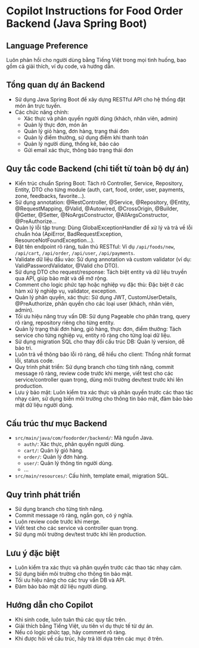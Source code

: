 # Copilot Instructions for Food Order Backend (Java Spring Boot)

## Language Preference

Luôn phản hồi cho người dùng bằng Tiếng Việt trong mọi tình huống, bao gồm cả giải thích, ví dụ code, và hướng dẫn.

## Tổng quan dự án Backend

- Sử dụng Java Spring Boot để xây dựng RESTful API cho hệ thống đặt món ăn trực tuyến.
- Các chức năng chính:
  - Xác thực và phân quyền người dùng (khách, nhân viên, admin)
  - Quản lý thực đơn, món ăn
  - Quản lý giỏ hàng, đơn hàng, trạng thái đơn
  - Quản lý điểm thưởng, sử dụng điểm khi thanh toán
  - Quản lý người dùng, thống kê, báo cáo
  - Gửi email xác thực, thông báo trạng thái đơn

## Quy tắc code Backend (chi tiết từ toàn bộ dự án)

- Kiến trúc chuẩn Spring Boot: Tách rõ Controller, Service, Repository, Entity, DTO cho từng module (auth, cart, food, order, user, payments, zone, feedbacks, favorite...).
- Sử dụng annotation: @RestController, @Service, @Repository, @Entity, @RequestMapping, @Valid, @Autowired, @CrossOrigin, @Builder, @Getter, @Setter, @NoArgsConstructor, @AllArgsConstructor, @PreAuthorize...
- Quản lý lỗi tập trung: Dùng GlobalExceptionHandler để xử lý và trả về lỗi chuẩn hóa (ApiError, BadRequestException, ResourceNotFoundException...).
- Đặt tên endpoint rõ ràng, tuân thủ RESTful: Ví dụ `/api/foods/new`, `/api/cart`, `/api/order`, `/api/user`, `/api/payments`.
- Validate dữ liệu đầu vào: Sử dụng annotation và custom validator (ví dụ: ValidPasswordValidator, @Valid cho DTO).
- Sử dụng DTO cho request/response: Tách biệt entity và dữ liệu truyền qua API, giúp bảo mật và dễ mở rộng.
- Comment cho logic phức tạp hoặc nghiệp vụ đặc thù: Đặc biệt ở các hàm xử lý nghiệp vụ, validator, exception.
- Quản lý phân quyền, xác thực: Sử dụng JWT, CustomUserDetails, @PreAuthorize, phân quyền cho các loại user (khách, nhân viên, admin).
- Tối ưu hiệu năng truy vấn DB: Sử dụng Pageable cho phân trang, query rõ ràng, repository riêng cho từng entity.
- Quản lý trạng thái đơn hàng, giỏ hàng, thực đơn, điểm thưởng: Tách service cho từng nghiệp vụ, entity rõ ràng cho từng loại dữ liệu.
- Sử dụng migration SQL cho thay đổi cấu trúc DB: Quản lý version, dễ bảo trì.
- Luôn trả về thông báo lỗi rõ ràng, dễ hiểu cho client: Thống nhất format lỗi, status code.
- Quy trình phát triển: Sử dụng branch cho từng tính năng, commit message rõ ràng, review code trước khi merge, viết test cho các service/controller quan trọng, dùng môi trường dev/test trước khi lên production.
- Lưu ý bảo mật: Luôn kiểm tra xác thực và phân quyền trước các thao tác nhạy cảm, sử dụng biến môi trường cho thông tin bảo mật, đảm bảo bảo mật dữ liệu người dùng.

## Cấu trúc thư mục Backend

- `src/main/java/com/foodorder/backend/`: Mã nguồn Java.
  - `auth/`: Xác thực, phân quyền người dùng.
  - `cart/`: Quản lý giỏ hàng.
  - `order/`: Quản lý đơn hàng.
  - `user/`: Quản lý thông tin người dùng.
  - ...
- `src/main/resources/`: Cấu hình, template email, migration SQL.

## Quy trình phát triển

- Sử dụng branch cho từng tính năng.
- Commit message rõ ràng, ngắn gọn, có ý nghĩa.
- Luôn review code trước khi merge.
- Viết test cho các service và controller quan trọng.
- Sử dụng môi trường dev/test trước khi lên production.

## Lưu ý đặc biệt

- Luôn kiểm tra xác thực và phân quyền trước các thao tác nhạy cảm.
- Sử dụng biến môi trường cho thông tin bảo mật.
- Tối ưu hiệu năng cho các truy vấn DB và API.
- Đảm bảo bảo mật dữ liệu người dùng.

## Hướng dẫn cho Copilot

- Khi sinh code, luôn tuân thủ các quy tắc trên.
- Giải thích bằng Tiếng Việt, ưu tiên ví dụ thực tế từ dự án.
- Nếu có logic phức tạp, hãy comment rõ ràng.
- Khi được hỏi về cấu trúc, hãy trả lời dựa trên các mục ở trên.

